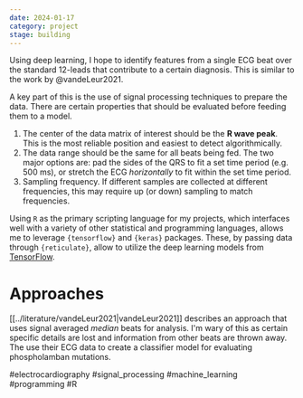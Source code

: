 ```yaml
---
date: 2024-01-17
category: project
stage: building
---
```


Using deep learning, I hope to identify features from a single ECG beat over the standard 12-leads that contribute to a certain diagnosis. This is similar to the work by @vandeLeur2021. 

A key part of this is the use of signal processing techniques to prepare the data. There are certain properties that should be evaluated before feeding them to a model.

1. The center of the data matrix of interest should be the **R wave peak**. This is the most reliable position and easiest to detect algorithmically. 
2. The data range should be the same for all beats being fed. The two major options are: pad the sides of the QRS to fit a set time period (e.g. 500 ms), or stretch the ECG *horizontally* to fit within the set time period.
3. Sampling frequency. If different samples are collected at different frequencies, this may require up (or down) sampling to match frequencies. 

Using `R` as the primary scripting language for my projects, which interfaces well with a variety of other statistical and programming languages, allows me to leverage `{tensorflow}` and `{keras}` packages. These, by passing data through `{reticulate}`, allow to utilize the deep learning models from [TensorFlow](https://tensorflow.rstudio.com/). 

# Approaches

[[../literature/vandeLeur2021|vandeLeur2021]] describes an approach that uses signal averaged *median* beats for analysis. I'm wary of this as certain specific details are lost and information from other beats are thrown away. The use their ECG data to create a classifier model for evaluating phospholamban mutations.

#electrocardiography 
#signal_processing
#machine_learning
#programming
#R 


